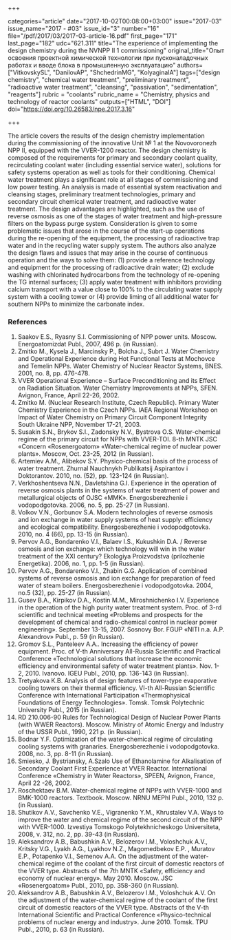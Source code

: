 +++

categories="article"
date="2017-10-02T00:08:00+03:00"
issue="2017-03"
issue_name="2017 - #03"
issue_id="3"
number="16"
file="/pdf/2017/03/2017-03-article-16.pdf"
first_page="171"
last_page="182"
udc="621.311"
title="The experience of implementing the design chemistry during the NVNPP II 1 commissioning"
original_title="Опыт освоения проектной химической технологии при пусконаладочных работах и вводе блока в промышленную эксплуатацию"
authors=["VitkovskySL", "DanilovAP", "ShchedrinMG", "KolyaginaIA"]
tags=["design chemistry", "chemical water treatment", "preliminary treatment", "radioactive water treatment", "cleansing", "passivation", "sedimentation", "reagents"]
rubric = "coolants"
rubric_name = "Chemistry, physics and technology of reactor coolants"
outputs=["HTML", "DOI"]
doi="https://doi.org/10.26583/npe.2017.3.16"

+++

The article covers the results of the design chemistry implementation during the commissioning of the innovative Unit № 1 at the Novovoronezh NPP II, equipped with the VVER-1200 reactor. The design chemistry is composed of the requirements for primary and secondary coolant quality, recirculating coolant water (including essential service water), solutions for safety systems operation as well as tools for their conditioning. Chemical water treatment plays a significant role at all stages of commissioning and low power testing. An analysis is made of essential system reactivation and cleansing stages, preliminary treatment technologies, primary and secondary circuit chemical water treatment, and radioactive water treatment. The design advantages are highlighted, such as the use of reverse osmosis as one of the stages of water treatment and high-pressure filters on the bypass purge system. Consideration is given to some problematic issues that arose in the course of the start-up operations during the re-opening of the equipment, the processing of radioactive trap water and in the recycling water supply system. The authors also analyze the design flaws and issues that may arise in the course of continuous operation and the ways to solve them: (1) provide a reference technology and equipment for the processing of radioactive drain water; (2) exclude washing with chlorinated hydrocarbons from the technology of re-opening the TG internal surfaces; (3) apply water treatment with inhibitors providing calcium transport with a value close to 100% to the circulating water supply system with a cooling tower or (4) provide liming of all additional water for southern NPPs to minimize the carbonate index.

### References

1. Saakov E.S., Ryasny S.I. Commissioning of NPP power units. Moscow. Energoatomizdat Publ., 2007, 496 p. (in Russian).
2. Zmitko M., Kysela J., Marcinsky P., Bolcha J., Subrt J. Water Chemistry and Operational Experience during Hot Functional Tests at Mochovce and Temelin NPPs. Water Chemistry of Nuclear Reactor Systems, BNES. 2001, no. 8, pp. 476-478.
3. VVER Operational Experience – Surface Preconditioning and its Effect on Radiation Situation. Water Chemistry Improvements at NPPs, SFEN. Avignon, France, April 22-26, 2002.
4. Zmitko M. (Nuclear Research Institute, Czech Republic). Primary Water Chemistry Experience in the Czech NPPs. IAEA Regional Workshop on Impact of Water Chemistry on Primary Circuit Component Integrity South Ukraine NPP, November 17-21, 2003.
5. Susakin S.N., Brykov S.I., Zadonsky N.V., Bystrova O.S. Water-chemical regime of the primary circuit for NPPs with VVER-TOI. 8-th MNTK JSC «Concern «Rosenergoatom» «Water-chemical regime of nuclear power plants». Moscow, Oct. 23-25, 2012 (in Russian).
6. Artemiev A.M., Alibekov S.Y. Physico-chemical basis of the process of water treatment. Zhurnal Nauchnykh Publikatsij Aspirantov i Doktorantov. 2010, no. (52), pp. 123-124 (in Russian).
7. Verkhoshentseva N.N., Davletshina G.I. Experience in the operation of reverse osmosis plants in the systems of water treatment of power and metallurgical objects of OJSC «MMK». Energosberezhenie i vodopodgotovka. 2006, no. 5, pp. 25-27 (in Russian).
8. Volkov V.N., Gorbunov S.A. Modern technologies of reverse osmosis and ion exchange in water supply systems of heat supply: efficiency and ecological compatibility. Energosberezhenie i vodopodgotovka. 2010, no. 4 (66), pp. 13-15 (in Russian).
9. Pervov A.G., Bondarenko V.I., Balaev I.S., Kukushkin D.A. / Reverse osmosis and ion exchange: which technology will win in the water treatment of the XXI century? Ekologiya Proizvodstva (prilozhenie Energetika). 2006, no. 1, pp. 1-5 (in Russian).
10. Pervov A.G., Bondarenko V.I., Zhabin G.G. Application of combined systems of reverse osmosis and ion exchange for preparation of feed water of steam boilers. Energosberezhenie i vodopodgotovka. 2004, no.5 (32), pp. 25-27 (in Russian).
11. Gusev B.A., Kirpikov D.A., Kostin M.M., Miroshnichenko I.V. Experience in the operation of the high purity water treatment system. Proc. of 3-rd scientific and technical meeting «Problems and prospects for the development of chemical and radio-chemical control in nuclear power engineering». September 13-15, 2007. Sosnovy Bor. FGUP «NITI n.a. A.P. Alexandrov» Publ., p. 59 (in Russian).
12. Gromov S.L., Panteleev A.A.. Increasing the efficiency of power equipment. Proc. of V-th Anniversary All-Russia Scientific and Practical Conference «Technological solutions that increase the economic efficiency and environmental safety of water treatment plants». Nov. 1-2, 2010. Ivanovo. IGEU Publ., 2010, pp. 136-143 (in Russian).
13. Tretyakova K.B. Analysis of design features of tower-type evaporative cooling towers on their thermal efficiency. VI-th All-Russian Scientific Conference with International Participation «Thermophysical Foundations of Energy Technologies». Tomsk. Tomsk Polytechnic University Publ., 2015 (in Russian).
14. RD 210.006-90 Rules for Technological Design of Nuclear Power Plants (with WWER Reactors). Moscow. Ministry of Atomic Energy and Industry of the USSR Publ., 1990, 221 p. (in Russian).
15. Bodnar Y.F. Optimization of the water-chemical regime of circulating cooling systems with granaries. Energosberezhenie i vodopodgotovka. 2008, no. 3, pp. 8-11 (in Russian).
16. Smiesko, J. Bystriansky, A.Szalo Use of Ethanolamine for Alkalisation of Secondary Coolant First Experience at VVER Reactor. International Conference «Chemistry in Water Reactors», SPEEN, Avignon, France, April 22 -26, 2002.
17. Roschektaev B.М. Water-chemical regime of NPPs with VVER-1000 and BMK-1000 reactors. Textbook. Moscow. NRNU MEPhI Publ., 2010, 132 p. (in Russian).
18. Shutikov A.V., Savchenko V.E., Vigranenko Y.M., Khrustalev V.A. Ways to improve the water and chemical regime of the second circuit of the NPP with VVER-1000. Izvestiya Tomskogo Polytekhnicheskogo Universiteta, 2008, v. 312, no. 2, pp. 39-43 (in Russian).
19. Aleksandrov A.B., Babushkin A.V., Belozerov I.M., Voloshchuk A.V., Kritsky V.G., Lyakh A.G., Lyakhov N.Z., Magomedbekov E.P. , Muratov E.P., Potapenko V.I., Semenov A.A. On the adjustment of the water-chemical regime of the coolant of the first circuit of domestic reactors of the VVER type. Abstracts of the 7th MNTK «Safety, efficiency and economy of nuclear energy». May 2010. Moscow. JSC «Rosenergoatom» Publ., 2010, pp. 358-360 (in Russian).
20. Aleksandrov A.B., Babushkin A.V., Belozerov I.М., Voloshchuk A.V. On the adjustment of the water-chemical regime of the coolant of the first circuit of domestic reactors of the VVER type. Abstracts of the V-th International Scientific and Practical Conference «Physico-technical problems of nuclear energy and industry». June 2010. Tomsk. TPU Publ., 2010, p. 63 (in Russian).